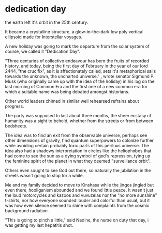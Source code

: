 # dedication day

 the earth left it's orbit in the 25th century.


It became a crystalline structure, a glow-in-the-dark low poly vertical ellipsoid made for Interstellar voyages.


A new holiday was going to mark the departure from the solar system of course, we called it "Dedication Day".


"Three centuries of collective endeavour has born the fruits of recorded history, and today, being the first day of February in the year of our lord 2444, "the crucifix", as it is affectionately called, sets it's metaphorical sails  towards the unknown, the uncharted universe." , wrote senator Sigmund P. Musk (who originally came up with the idea of the holiday) in his log on the last morning of Common Era and the first one of a new common era for which a suitable name was being debated amongst historians.


Other world leaders chimed in similar well rehearsed refrains about progress.


The party was supposed to last about three months, the sheer ecstasy of humanity was a sight to behold, whether from the streets or from between bedsheets. 


The idea was to find an exit from the observable universe, perhaps see other dimensions of gravity, find quantum superpowers to colonize further while avoiding certain probably toxic parts of this perilous universe. The idea also had a shadowy interpretation in circles like the heliophobes that had come to see the sun as a dying symbol of god's repression, tying up the feminine spirit of the planet in what they deemed "surveillance orbit".



Others even sought to see God out there, so naturally the jubilation in the streets wasn't going to stop for a while. 



Me and my family decided to move to Kinshasa while the jingos jingled but even there, hooliganism abounded and we found little peace. It wasn't just the loud motorcycles and kazoos and vuvuzelas nor the "no more sunshine" t-shirts, nor how everyone sounded louder and colorful than usual, but it was how even silence seemed to shine with complaints from the cosmic background radiation.



"This is going to pinch a little," said Nadine, the nurse on duty that day, i was getting my last hepatitis shot.  



